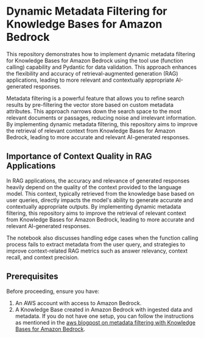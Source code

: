 # Dynamic Metadata Filtering for Knowledge Bases for Amazon Bedrock

This repository demonstrates how to implement dynamic metadata filtering for Knowledge Bases for Amazon Bedrock using the tool use (function calling) capability and Pydantic for data validation. This approach enhances the flexibility and accuracy of retrieval-augmented generation (RAG) applications, leading to more relevant and contextually appropriate AI-generated responses.

Metadata filtering is a powerful feature that allows you to refine search results by pre-filtering the vector store based on custom metadata attributes. This approach narrows down the search space to the most relevant documents or passages, reducing noise and irrelevant information. By implementing dynamic metadata filtering, this repository aims to improve the retrieval of relevant context from Knowledge Bases for Amazon Bedrock, leading to more accurate and relevant AI-generated responses.

## Importance of Context Quality in RAG Applications
In RAG applications, the accuracy and relevance of generated responses heavily depend on the quality of the context provided to the language model. This context, typically retrieved from the knowledge base based on user queries, directly impacts the model's ability to generate accurate and contextually appropriate outputs. By implementing dynamic metadata filtering, this repository aims to improve the retrieval of relevant context from Knowledge Bases for Amazon Bedrock, leading to more accurate and relevant AI-generated responses.

The notebook also discusses handling edge cases when the function calling process fails to extract metadata from the user query, and strategies to improve context-related RAG metrics such as answer relevancy, context recall, and context precision.

## Prerequisites

Before proceeding, ensure you have:

1. An AWS account with access to Amazon Bedrock.
2. A Knowledge Base created in Amazon Bedrock with ingested data and metadata. If you do not have one setup, you can follow the instructions as mentioned in the [aws blogpost on metadata filtering with Knowledge Bases for Amazon Bedrock](https://aws.amazon.com/blogs/machine-learning/knowledge-bases-for-amazon-bedrock-now-supports-metadata-filtering-to-improve-retrieval-accuracy/).

